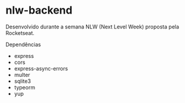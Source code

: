 # nlw-backend

Desenvolvido durante a semana NLW (Next Level Week) proposta pela Rocketseat.

Dependências

- express
- cors
- express-async-errors
- multer
- sqlite3
- typeorm
- yup
